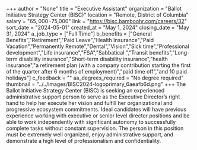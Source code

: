 +++
author = "None"
title = "Executive Assistant"
organization = "Ballot Initiative Strategy Center (BISC)"
location = "Remote, District of Columbia"
salary = "$65,000-$75,000"
link = "https://bisc.bamboohr.com/careers/32"
sort_date = "2024-05-01"
created_at = "May 1, 2024"
closing_date = "May 31, 2024"
a_job_type = ["Full Time"]
b_benefits = ["General Benefits","Retirement","Paid Leave","Health Insurance","Paid Vacation","Permanently Remote","Dental","Vision","Sick time","Professional development","Life insurance","FSA","Sabbatical ","Transit benefits","Long-term disability insurance","Short-term disability insurance","health insurance","a retirement plan (with a company contribution starting the first of the quarter after 6 months of employment)","paid time off","and 10 paid holidays"]
c_feedback = ""
aa_degrees_required = "No degree required"
thumbnail = "../../images/BISC2024-logoprimary_6aeafb6d.png"
+++
The Ballot Initiative Strategy Center (BISC) is seeking an experienced administrative support person to serve as the Executive Director’s right hand to help her execute her vision and fulfill her organizational and progressive ecosystem commitments. Ideal candidates will have previous experience working with executive or senior level director positions and be able to work independently with significant autonomy to successfully complete tasks without constant supervision. The person in this position must be extremely well organized, enjoy administrative support, and demonstrate a high level of professionalism and confidentiality. 